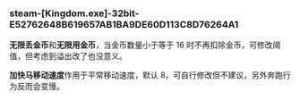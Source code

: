 ### steam-[Kingdom.exe]-32bit-E52762648B619657AB1BA9DE60D113C8D76264A1
**无限丢金币**和**无限用金币**，当金币数量小于等于 16 时不再扣除金币，可修改阈值，但考虑到溢出改了也没意义。

**加快马移动速度**作用于平常移动速度，默认 8，可自行修改但不建议，另外奔跑行为反而会变慢。
 